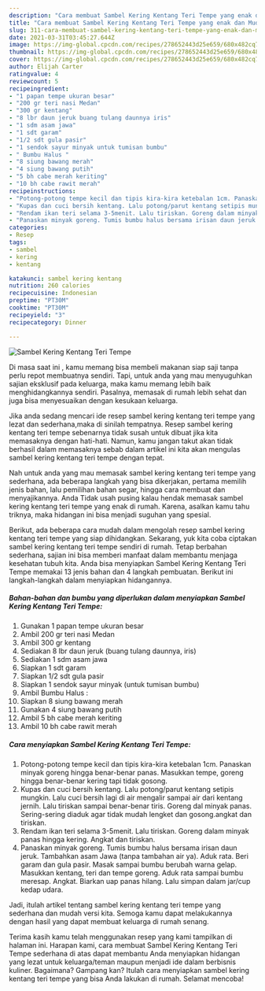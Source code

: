 ```yaml
---
description: "Cara membuat Sambel Kering Kentang Teri Tempe yang enak dan Mudah Dibuat"
title: "Cara membuat Sambel Kering Kentang Teri Tempe yang enak dan Mudah Dibuat"
slug: 311-cara-membuat-sambel-kering-kentang-teri-tempe-yang-enak-dan-mudah-dibuat
date: 2021-03-31T03:45:27.644Z
image: https://img-global.cpcdn.com/recipes/278652443d25e659/680x482cq70/sambel-kering-kentang-teri-tempe-foto-resep-utama.jpg
thumbnail: https://img-global.cpcdn.com/recipes/278652443d25e659/680x482cq70/sambel-kering-kentang-teri-tempe-foto-resep-utama.jpg
cover: https://img-global.cpcdn.com/recipes/278652443d25e659/680x482cq70/sambel-kering-kentang-teri-tempe-foto-resep-utama.jpg
author: Elijah Carter
ratingvalue: 4
reviewcount: 5
recipeingredient:
- "1 papan tempe ukuran besar"
- "200 gr teri nasi Medan"
- "300 gr kentang"
- "8 lbr daun jeruk buang tulang daunnya iris"
- "1 sdm asam jawa"
- "1 sdt garam"
- "1/2 sdt gula pasir"
- "1 sendok sayur minyak untuk tumisan bumbu"
- " Bumbu Halus "
- "8 siung bawang merah"
- "4 siung bawang putih"
- "5 bh cabe merah keriting"
- "10 bh cabe rawit merah"
recipeinstructions:
- "Potong-potong tempe kecil dan tipis kira-kira ketebalan 1cm. Panaskan minyak goreng hingga benar-benar panas. Masukkan tempe, goreng hingga benar-benar kering tapi tidak gosong."
- "Kupas dan cuci bersih kentang. Lalu potong/parut kentang setipis mungkin. Lalu cuci bersih lagi di air mengalir sampai air dari kentang jernih. Lalu tiriskan sampai benar-benar tiris. Goreng dal minyak panas. Sering-sering diaduk agar tidak mudah lengket dan gosong.angkat dan tiriskan."
- "Rendam ikan teri selama 3-5menit. Lalu tiriskan. Goreng dalam minyak panas hingga kering. Angkat dan tiriskan."
- "Panaskan minyak goreng. Tumis bumbu halus bersama irisan daun jeruk. Tambahkan asam Jawa (tanpa tambahan air ya). Aduk rata. Beri garam dan gula pasir. Masak sampai bumbu berubah warna gelap. Masukkan kentang, teri dan tempe goreng. Aduk rata sampai bumbu meresap. Angkat. Biarkan uap panas hilang. Lalu simpan dalam jar/cup kedap udara."
categories:
- Resep
tags:
- sambel
- kering
- kentang

katakunci: sambel kering kentang 
nutrition: 260 calories
recipecuisine: Indonesian
preptime: "PT30M"
cooktime: "PT30M"
recipeyield: "3"
recipecategory: Dinner

---
```



![Sambel Kering Kentang Teri Tempe](https://img-global.cpcdn.com/recipes/278652443d25e659/680x482cq70/sambel-kering-kentang-teri-tempe-foto-resep-utama.jpg)

Di masa  saat ini , kamu memang bisa membeli makanan siap saji tanpa perlu repot membuatnya sendiri. Tapi, untuk anda yang mau menyuguhkan sajian eksklusif pada keluarga, maka kamu memang lebih baik menghidangkannya sendiri. Pasalnya, memasak di rumah lebih sehat dan juga bisa menyesuaikan dengan kesukaan keluarga.

Jika anda sedang mencari ide resep sambel kering kentang teri tempe yang lezat dan sederhana,maka di sinilah tempatnya. Resep sambel kering kentang teri tempe  sebenarnya tidak susah untuk dibuat jika kita memasaknya dengan hati-hati. Namun, kamu jangan takut akan tidak berhasil dalam memasaknya 
sebab dalam artikel ini kita akan mengulas sambel kering kentang teri tempe dengan tepat.  



Nah untuk anda yang mau memasak sambel kering kentang teri tempe yang sederhana, ada beberapa langkah yang bisa dikerjakan, pertama memilih jenis bahan, lalu pemilihan bahan segar, hingga cara membuat dan menyajikannya. Anda Tidak usah pusing kalau hendak memasak sambel kering kentang teri tempe yang enak di rumah. Karena, asalkan kamu  tahu triknya, maka hidangan ini bisa menjadi suguhan yang spesial.

Berikut, ada beberapa cara mudah dalam mengolah resep sambel kering kentang teri tempe yang siap dihidangkan. Sekarang, yuk kita coba ciptakan sambel kering kentang teri tempe sendiri di rumah. Tetap berbahan sederhana, sajian ini bisa memberi manfaat dalam membantu menjaga kesehatan tubuh kita. Anda bisa menyiapkan Sambel Kering Kentang Teri Tempe memakai 13 jenis bahan dan 4 langkah pembuatan. Berikut ini langkah-langkah dalam menyiapkan hidangannya.

<!--inarticleads1-->

##### Bahan-bahan dan bumbu yang diperlukan dalam menyiapkan Sambel Kering Kentang Teri Tempe:

1. Gunakan 1 papan tempe ukuran besar
1. Ambil 200 gr teri nasi Medan
1. Ambil 300 gr kentang
1. Sediakan 8 lbr daun jeruk (buang tulang daunnya, iris)
1. Sediakan 1 sdm asam jawa
1. Siapkan 1 sdt garam
1. Siapkan 1/2 sdt gula pasir
1. Siapkan 1 sendok sayur minyak (untuk tumisan bumbu)
1. Ambil  Bumbu Halus :
1. Siapkan 8 siung bawang merah
1. Gunakan 4 siung bawang putih
1. Ambil 5 bh cabe merah keriting
1. Ambil 10 bh cabe rawit merah




<!--inarticleads2-->

##### Cara menyiapkan Sambel Kering Kentang Teri Tempe:

1. Potong-potong tempe kecil dan tipis kira-kira ketebalan 1cm. Panaskan minyak goreng hingga benar-benar panas. Masukkan tempe, goreng hingga benar-benar kering tapi tidak gosong.
1. Kupas dan cuci bersih kentang. Lalu potong/parut kentang setipis mungkin. Lalu cuci bersih lagi di air mengalir sampai air dari kentang jernih. Lalu tiriskan sampai benar-benar tiris. Goreng dal minyak panas. Sering-sering diaduk agar tidak mudah lengket dan gosong.angkat dan tiriskan.
1. Rendam ikan teri selama 3-5menit. Lalu tiriskan. Goreng dalam minyak panas hingga kering. Angkat dan tiriskan.
1. Panaskan minyak goreng. Tumis bumbu halus bersama irisan daun jeruk. Tambahkan asam Jawa (tanpa tambahan air ya). Aduk rata. Beri garam dan gula pasir. Masak sampai bumbu berubah warna gelap. Masukkan kentang, teri dan tempe goreng. Aduk rata sampai bumbu meresap. Angkat. Biarkan uap panas hilang. Lalu simpan dalam jar/cup kedap udara.




Jadi, itulah artikel tentang  sambel kering kentang teri tempe  yang sederhana dan mudah versi kita. Semoga kamu dapat melakukannya dengan hasil yang dapat membuat keluarga di rumah senang. 

Terima kasih kamu telah menggunakan resep yang kami tampilkan di halaman ini. Harapan kami, cara membuat  Sambel Kering Kentang Teri Tempe sederhana di atas dapat membantu Anda menyiapkan hidangan yang lezat untuk keluarga/teman maupun menjadi ide dalam berbisnis kuliner. Bagaimana? Gampang kan? Itulah cara menyiapkan sambel kering kentang teri tempe yang bisa Anda lakukan di rumah. Selamat mencoba!

